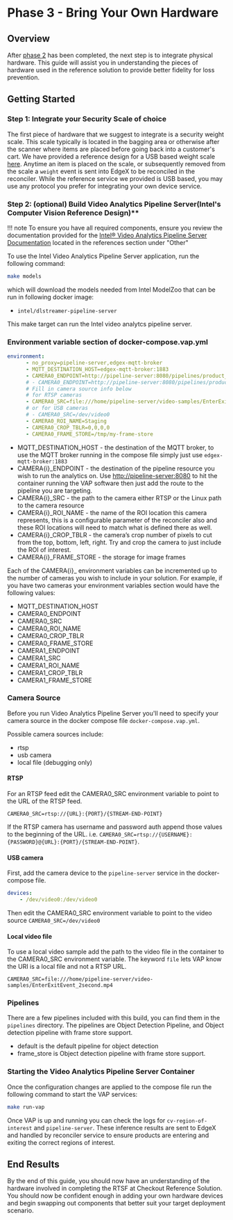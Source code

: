 # Phase 3 - Bring Your Own Hardware

## Overview

After [phase 2](./phase2.md) has been completed, the next step is to integrate physical hardware. This guide will assist you in understanding the pieces of hardware used in the reference solution to provide better fidelity for loss prevention.

## Getting Started


### Step 1: Integrate your Security Scale of choice 

The first piece of hardware that we suggest to integrate is a security weight scale. This scale typically is located in the bagging area or otherwise after the scanner where items are placed before going back into a customer's cart. We have provided a reference design for a USB based weight scale [here](https://github.com/intel-iot-devkit/rtsf-at-checkout-reference-design/tree/master/rtsf-at-checkout-device-scale). Anytime an item is placed on the scale, or subsequently removed from the scale a `weight` event is sent into EdgeX to be reconciled in the reconciler. While the reference service we provided is USB based, you may use any protocol you prefer for integrating your own device service.

### Step 2: (optional) Build Video Analytics Pipeline Server(Intel's Computer Vision Reference Design)** 

!!! note
    To ensure you have all required components, ensure you review the documentation provided for the [Intel® Video Analytics Pipeline Server Documentation](../references.md#other) located in the references section under "Other"

To use the Intel Video Analytics Pipeline Server application, run the following command:

``` sh
make models
```

which will download the models needed from Intel ModelZoo that can be run in following docker image:

- `intel/dlstreamer-pipeline-server`

This make target can run the Intel video analytcs pipeline server.

### Environment variable section of docker-compose.vap.yml

``` yaml
environment:
      - no_proxy=pipeline-server,edgex-mqtt-broker
      - MQTT_DESTINATION_HOST=edgex-mqtt-broker:1883
      - CAMERA0_ENDPOINT=http://pipeline-server:8080/pipelines/product_detection/default
      # - CAMERA0_ENDPOINT=http://pipeline-server:8080/pipelines/product_detection/frame_store
      # Fill in camera source info below
      # for RTSP cameras
      - CAMERA0_SRC=file:///home/pipeline-server/video-samples/EnterExitEvent_2second.mp4
      # or for USB cameras
      # - CAMERA0_SRC=/dev/video0
      - CAMERA0_ROI_NAME=Staging
      - CAMERA0_CROP_TBLR=0,0,0,0
      - CAMERA0_FRAME_STORE=/tmp/my-frame-store
```

- MQTT_DESTINATION_HOST - the destination of the MQTT broker, to use the MQTT broker running in the compose file simply just use `edgex-mqtt-broker:1883` 
- CAMERA{i}_ENDPOINT - the destination of the pipeline resource you wish to run the analytics on. Use [http://pipeline-server:8080](http://pipeline-server:8080/) to hit the container running the VAP software then just add the route to the pipeline you are targeting. 
- CAMERA{i}_SRC - the path to the camera either RTSP or the Linux path to the camera resource 
- CAMERA{i}_ROI_NAME - the name of the ROI location this camera represents, this is a configurable parameter of the reconciler also and these ROI locations will need to match what is defined there as well. 
- CAMERA{i}_CROP_TBLR - the camera’s crop number of pixels to cut from the top, bottom, left, right. Try and crop the camera to just include the ROI of interest.
- CAMERA{i}_FRAME_STORE - the storage for image frames

Each of the CAMERA{i}_ environment variables can be incremented up to the number of cameras you wish to include in your solution.  For example, if you have two cameras your environment variables section would have the following values: 

- MQTT_DESTINATION_HOST
- CAMERA0_ENDPOINT
- CAMERA0_SRC
- CAMERA0_ROI_NAME
- CAMERA0_CROP_TBLR
- CAMERA0_FRAME_STORE
- CAMERA1_ENDPOINT
- CAMERA1_SRC
- CAMERA1_ROI_NAME
- CAMERA1_CROP_TBLR
- CAMERA1_FRAME_STORE

### Camera Source
Before you run Video Analytics Pipeline Server you'll need to specify your camera source in the docker compose file `docker-compose.vap.yml`.

Possible camera sources include:

- rtsp
- usb camera
- local file (debugging only)

#### RTSP

For an RTSP feed edit the CAMERA0_SRC environment variable to point to the URL of the RTSP feed.

`CAMERA0_SRC=rtsp://{URL}:{PORT}/{STREAM-END-POINT}`

If the RTSP camera has username and password auth append those values to the beginning of the URL. i.e. `CAMERA0_SRC=rtsp://{USERNAME}:{PASSWORD}@{URL}:{PORT}/{STREAM-END-POINT}`.

#### USB camera
First, add the camera device to the `pipeline-server` service in the docker-compose file.

``` yaml
devices:
    - /dev/video0:/dev/video0
```

Then edit the CAMERA0_SRC environment variable to point to the video source
`CAMERA0_SRC=/dev/video0`

#### Local video file

To use a local video sample add the path to the video file in the container to the CAMERA0_SRC environment variable.  The keyword `file` lets VAP know the URI is a local file and not a RTSP URL.

`CAMERA0_SRC=file:///home/pipeline-server/video-samples/EnterExitEvent_2second.mp4`

### Pipelines

There are a few pipelines included with this build, you can find them in the `pipelines` directory.  The pipelines are Object Detection Pipeline, and Object detection pipeline with frame store support.  

- default is the default pipeline for object detection
- frame_store is Object detection pipeline with frame store support.

### Starting the Video Analytics Pipeline Server Container

Once the configuration changes are applied to the compose file run the following command to start the VAP services:

``` sh
make run-vap
```

Once VAP is up and running you can check the logs for `cv-region-of-interest` and `pipeline-server`.  These inference results are sent to EdgeX and handled by reconciler service to ensure products are entering and exiting the correct regions of interest.

## End Results

By the end of this guide, you should now have an understanding of the hardware involved in completing the RTSF at Checkout Reference Solution. You should now be confident enough in adding your own hardware devices and begin swapping out components that better suit your target deployment scenario.

